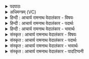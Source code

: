<details><summary>पदपाठः</summary>

य꣡स्य꣢꣯। ते꣣। इ꣡न्द्रः꣢꣯। पि꣡बा꣢꣯त्। य꣡स्य꣢꣯। म꣣रु꣡तः꣢। य꣡स्य꣢꣯। वा꣣। अर्यम꣡णा꣢। भ꣡गः꣢꣯। आ। ये꣡न꣢꣯। मि꣣त्रा꣢। मि꣣। त्रा꣢। व꣡रु꣢꣯णा। क꣡रा꣢꣯महे। आ। इ꣡न्द्र꣢꣯म्। अ꣡व꣢꣯से। म꣣हे꣢। १०९७।
</details>

<details><summary>अधिमन्त्रम् (VC)</summary>

- पवमानः सोमः
- शक्तिर्वासिष्ठः
- सतोबृहती
- पञ्चमः
</details>

<details><summary>हिन्दी : आचार्य रामनाथ वेदालंकार - विषयः</summary>

अगले मन्त्र में पुनः परमेश्वर की महिमा वर्णित है।
</details>

<details><summary>हिन्दी : आचार्य रामनाथ वेदालंकार - पदार्थः</summary>

पदार्थान्वयभाषाः -  (यस्य ते) जिस जगत्स्रष्टा तुझ जगदीश्वर के उत्पन्न किये रस को (इन्द्रः) सूर्य (पिबात्) पीता है, (यस्य) जिस तेरे उत्पन्न किये रस को (मरुतः) पवन पीते हैं, (यस्य वा) और जिस तेरे उत्पन्न किये रस को (अर्यमणा) शत्रु का नियमन करनेवाले बुद्धितत्त्व के साथ (भगः) मन पीता है, (येन) जिस तुझ सर्वान्तर्यामी और सर्वप्रेरक परमेश्वर की सहायता से,हम (मित्रावरुणा) प्राण-अपान को (आ करामहे) अपने अनुकूल करते हैंऔर जिस तेरी सहायता से (महे अवसे) महान् रक्षा के लिए (इन्द्रम्) जीवात्मा को (आ करामहे) अनुकूल करते हैं। (सः) वह तू सोम परमेश्वर (सुनुषे) सब भौतिक रसों को वा दिव्य आनन्दरस को अभिषुत करता है।[यहाँ ‘स सुन्वे’ इसका परिवर्तित रूप ‘स सुनुषे’ पूर्वमन्त्र से लाया गया है।]॥२॥
</details>

<details><summary>हिन्दी : आचार्य रामनाथ वेदालंकार - भावार्थः</summary>

भावार्थभाषाः -  परमेश्वर के ही रस और शक्ति से सब शरीरस्थ मन,बुद्धि,प्राण आदि और बाह्य सूर्य,चाँद,तारे,बादल,पहाड़,समुद्र,धरती-आकाश आदि रसवान् और शक्तिमान् दिखायी देते हैं ॥२॥
</details>

<details><summary>संस्कृत : आचार्य रामनाथ वेदालंकार - विषयः</summary>

अथ पुनः परमेश्वरस्य महिमानमाह।
</details>

<details><summary>संस्कृत : आचार्य रामनाथ वेदालंकार - पदार्थः</summary>

पदार्थान्वयभाषाः -  (यस्य ते) यस्य तव सोमस्य जगत्स्रष्टुर्जगदीश्वरस्य रसम् (इन्द्रः) सूर्यः (पिबात्) पिबति, (यस्य) यस्य तव रसम् (मरुतः) पवनाः पिबन्ति, (यस्य वा) यस्य च तव रसम् (अर्यमणा) अरि नियमनकर्त्रा बुद्धितत्त्वेन सह (भगः) मनः पिबति, (येन) त्वया सोमेन सर्वान्तर्यामिणा सर्वप्रेरकेण परमेश्वरेण,वयम् (मित्रावरुणा) मित्रावरुणौ प्राणापानौ (आ करामहे) अनुकूलं कुर्महे,येन च (महे अवसे) महते रक्षणाय (इन्द्रम्) जीवात्मानम् (आ करामहे) अनुकूलं कुर्मः, (सः) असौ त्वं सोमः परमेश्वरः (सुनुषे) सर्वं भौतिकं रसं दिव्यमानन्दरसं च अभिषुणोषि। अत्र ‘स सुन्वे’ इत्यस्य परिवर्तितं रूपं ‘स सुनुषे’ इति पूर्वमन्त्रादाकृष्यते ॥२॥
</details>

<details><summary>संस्कृत : आचार्य रामनाथ वेदालंकार - भावार्थः</summary>

भावार्थभाषाः -  परमेश्वरस्यैव रसेन शक्त्या च सर्वे दैहिका मनोबुद्धिप्राणादयो बाह्याः सूर्यचन्द्रनक्षत्रपर्जन्यपर्वतसमुद्रद्यावापृथिव्यादयश्च रसवन्तः शक्तिमन्तश्च दृश्यन्ते ॥२॥
</details>

<details><summary>संस्कृत : आचार्य रामनाथ वेदालंकार - पादटिप्पनी</summary>

टिप्पणी:   १. ऋ० ९।१०८।१४,‘त इन्द्रः’ इत्यत्र ‘न॒ इन्द्रः॒’।
</details>